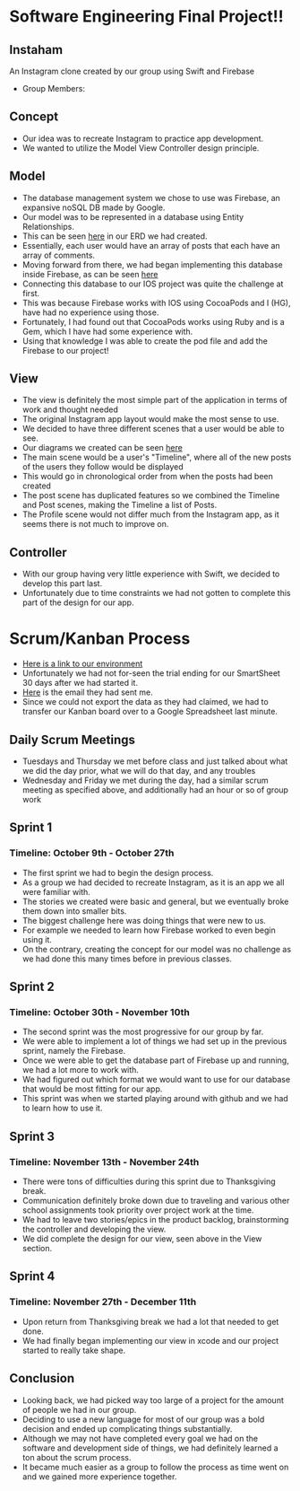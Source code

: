 # Software Engineering Final Project!!
## Instaham
An Instagram clone created by our group using Swift and Firebase
- Group Members:
## Concept
- Our idea was to recreate Instagram to practice app development.
- We wanted to utilize the Model View Controller design principle.

## Model
- The database management system we chose to use was Firebase, an expansive noSQL DB made by Google.
- Our model was to be represented in a database using Entity Relationships.
- This can be seen [here](https://github.com/MosesHimself/Software-Eng-Final-Proj/blob/master/ERD.png) in our ERD we had created.
- Essentially, each user would have an array of posts that each have an array of comments.
- Moving forward from there, we had began implementing this database inside Firebase, as can be seen [here](https://github.com/MosesHimself/Software-Eng-Final-Proj/blob/master/sampleDBformat.png)
- Connecting this database to our IOS project was quite the challenge at first.
- This was because Firebase works with IOS using CocoaPods and I (HG), have had no experience using those.
- Fortunately, I had found out that CocoaPods works using Ruby and is a Gem, which I have had some experience with.
- Using that knowledge I was able to create the pod file and add the Firebase to our project!


## View
- The view is definitely the most simple part of the application in terms of work and thought needed
- The original Instagram app layout would make the most sense to use.
- We decided to have three different scenes that a user would be able to see.
- Our diagrams we created can be seen [here](https://github.com/MosesHimself/Software-Eng-Final-Proj/blob/master/ViewDesign.png)
- The main scene would be a user's "Timeline", where all of the new posts of the users they follow would be displayed
- This would go in chronological order from when the posts had been created
- The post scene has duplicated features so we combined the Timeline and Post scenes, making the Timeline a list of Posts.
- The Profile scene would not differ much from the Instagram app, as it seems there is not much to improve on.

## Controller
- With our group having very little experience with Swift, we decided to develop this part last.
- Unfortunately due to time constraints we had not gotten to complete this part of the design for our app.

# Scrum/Kanban Process
- [Here is a link to our environment](https://docs.google.com/spreadsheets/d/1bvLWHnr4DOBnJgx6yxXo4vlfA3YVRor0wbPGG8gUI-k/edit?usp=sharing)
- Unfortunately we had not for-seen the trial ending for our SmartSheet 30 days after we had started it.
- [Here](https://github.com/MosesHimself/Software-Eng-Final-Proj/blob/master/SmartSheetEmail.png) is the email they had sent me.
- Since we could not export the data as they had claimed, we had to transfer our Kanban board over to a Google Spreadsheet last minute.
## Daily Scrum Meetings
- Tuesdays and Thursday we met before class and just talked about what we did the day prior, what we will do that day, and any troubles
- Wednesday and Friday we met during the day, had a similar scrum meeting as specified above, and additionally had an hour or so of group work

## Sprint 1
### Timeline: October 9th - October 27th
- The first sprint we had to begin the design process.
- As a group we had decided to recreate Instagram, as it is an app we all were familiar with.
- The stories we created were basic and general, but we eventually broke them down into smaller bits.
- The biggest challenge here was doing things that were new to us.
- For example we needed to learn how Firebase worked to even begin using it.
- On the contrary, creating the concept for our model was no challenge as we had done this many times before in previous classes.
## Sprint 2
### Timeline: October 30th - November 10th
- The second sprint was the most progressive for our group by far.
- We were able to implement a lot of things we had set up in the previous sprint, namely the Firebase.
- Once we were able to get the database part of Firebase up and running, we had a lot more to work with.
- We had figured out which format we would want to use for our database that would be most fitting for our app.
- This sprint was when we started playing around with github and we had to learn how to use it.
## Sprint 3
### Timeline: November 13th - November 24th
- There were tons of difficulties during this sprint due to Thanksgiving break.
- Communication definitely broke down due to traveling and various other school assignments took priority over project work at the time.
- We had to leave two stories/epics in the product backlog, brainstorming the controller and developing the view.
- We did complete the design for our view, seen above in the View section.
## Sprint 4
### Timeline: November 27th - December 11th
- Upon return from Thanksgiving break we had a lot that needed to get done.
- We had finally began implementing our view in xcode and our project started to really take shape.
## Conclusion
- Looking back, we had picked way too large of a project for the amount of people we had in our group.
- Deciding to use a new language for most of our group was a bold decision and ended up complicating things substantially.
- Although we may not have completed every goal we had on the software and development side of things, we had definitely learned a ton about the scrum process.
- It became much easier as a group to follow the process as time went on and we gained more experience together.
